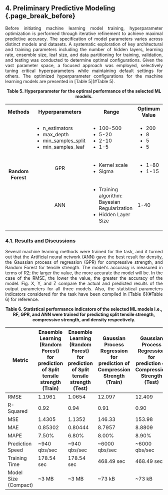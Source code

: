 ## 4. Preliminary Predictive Modeling {.page_break_before}

<p align="justify">
Before initiating machine learning model training, hyperparameter optimization is performed through iterative refinement to achieve maximal predictive accuracy. The specification of model parameters varies across distinct models and datasets. A systematic exploration of key architectural and training parameters including the number of hidden layers, learning rate, ensemble size, leaf size, and data partitioning for training, validation, and testing was conducted to determine optimal configurations. Given the vast parameter space, a focused approach was employed, selectively tuning critical hyperparameters while maintaining default settings for others. The optimized hyperparameter configurations for the machine learning models are presented in [Table 5](#Table 5).
</p>

<p align="center" id="Table 5"><strong>Table 5. Hyperparameter for the optimal performance of the selected ML models.</strong></p>

<table>
  <tr>
    <th>Methods</th>
    <th>Hyperparameters</th>
    <th>Range</th>
    <th>Optimum Value</th>
  </tr>
  <tr>
    <td rowspan="4" align="center"><b>Random Forest</b></td>
    <td>
      <ul>
        <li>n_estimators</li>
        <li>max_depth</li>
        <li>min_samples_split</li>
        <li>min_samples_leaf</li>
      </ul>
    </td>
    <td>
      <ul>
        <li>100-500</li>
        <li>5-20</li>
        <li>2-10</li>
        <li>1-5</li>
      </ul>
    </td>
    <td>
      <ul>
        <li>200</li>
        <li>8</li>
        <li>5</li>
        <li>5</li>
      </ul>
    </td>
  </tr>
  <tr>
    <td align="center">GPR</td>
    <td>
      <ul>
        <li>Kernel scale</li>
        <li>Sigma</li>
      </ul>
    </td>
    <td>
      <ul>
        <li>1-80</li>
        <li>1-15</li>
      </ul>
    </td>
    <td>
      <ul>
        <li>52</li>
        <li>11</li>
      </ul>
    </td>
  </tr>
  <tr>
    <td align="center">ANN</td>
    <td>
      <ul>
        <li>Training algorithm: Bayesian Regularization</li>
        <li>Hidden Layer Size</li>
      </ul>
    </td>
    <td>1-40</td>
    <td>15</td>
  </tr>
</table>

### 4.1. Results and Discussions

<p align="justify">
Several machine learning methods were trained for the task, and it turned out that the Artificial neural network (ANN) gave the best result for density, the Gaussian process of regression (GPR) for compressive strength, and Random Forest for tensile strength. The model's accuracy is measured in terms of R2; the larger the value, the more accurate the model will be. In the case of the RMSE, the lower the value, the greater the accuracy of the model. Fig. X, Y, and Z compare the actual and predicted results of the output parameters for all three models. Also, the statistical parameters indicators considered for the task have been compiled in [Table 6](#Table 6) for reference.
</p>

<p align="center" id="Table 6"><strong>Table 6. Statistical performance indicators of the selected ML models i.e., RF, GPR, and ANN were trained for predicting split tensile strength, compressive strength, and density respectively.</strong></p>

| Metric                            | Ensemble Learning (Random Forest) for prediction of Split tensile strength (Train) | Ensemble Learning (Random Forest) for prediction of Split tensile strength (Test) | Gaussian Process Regression for prediction of Compression Strength (Train) | Gaussian Process Regression for prediction of Compression Strength (Test) | Artificial Neural Network for prediction of Density (Train) | Artificial Neural Network for prediction of Density (Test) |
|-----------------------------------|-------------------------------------------------------------------------------------|------------------------------------------------------------------------------------|----------------------------------------------------------------------------|---------------------------------------------------------------------------|--------------------------------------------------------------|-------------------------------------------------------------|
| RMSE                              | 1.1961                                                                              | 1.0654                                                                             | 12.097                                                                    | 12.409                                                                   | 394.75                                                      | 295.34                                                     |
| R-Squared                         | 0.92                                                                                | 0.94                                                                               | 0.91                                                                      | 0.90                                                                     | 0.86                                                        | 0.91                                                       |
| MSE                               | 1.4305                                                                              | 1.1352                                                                             | 146.33                                                                    | 153.98                                                                   | 1.56E+05                                                   | 87228                                                      |
| MAE                               | 0.85302                                                                             | 0.80444                                                                            | 8.7957                                                                    | 8.8809                                                                   | 249.23                                                     | 200.39                                                     |
| MAPE                              | 7.50%                                                                               | 6.80%                                                                              | 8.00%                                                                     | 8.90%                                                                    | 11.70%                                                     | 9.20%                                                      |
| Prediction Speed                  | ~940 qbs/sec                                                                         | ~940 qbs/sec                                                                       | ~6000 qbs/sec                                                             | ~6000 qbs/sec                                                            | ~24000 qbs/sec                                              | ~24000 qbs/sec                                            |
| Training Time                     | 178.54 sec                                                                          | 178.54 sec                                                                         | 468.49 sec                                                                | 468.49 sec                                                               | 449.05 sec                                                 | 449.05 sec                                                |
| Model Size (Compact)              | ~3 MB                                                                               | ~3 MB                                                                              | ~73 kB                                                                    | ~73 kB                                                                    | ~37 kB                                                     | ~37 kB                                                     |





